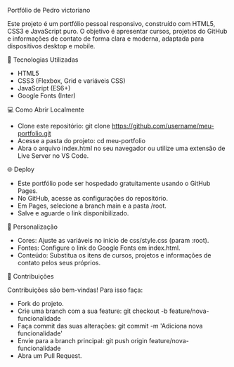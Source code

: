 Portfólio de Pedro victoriano

Este projeto é um portfólio pessoal responsivo, construído com HTML5, CSS3 e JavaScript puro. O objetivo é apresentar cursos, projetos do GitHub e informações de contato de forma clara e moderna, adaptada para dispositivos desktop e mobile.

🚀 Tecnologias Utilizadas

- HTML5
- CSS3 (Flexbox, Grid e variáveis CSS)
- JavaScript (ES6+)
- Google Fonts (Inter)

💻 Como Abrir Localmente

- Clone este repositório: git clone https://github.com/username/meu-portfolio.git
- Acesse a pasta do projeto: cd meu-portfolio
- Abra o arquivo index.html no seu navegador ou utilize uma extensão de Live Server no VS Code.

🌐 Deploy

- Este portfólio pode ser hospedado gratuitamente usando o GitHub Pages.
- No GitHub, acesse as configurações do repositório.
- Em Pages, selecione a branch main e a pasta /root.
- Salve e aguarde o link disponibilizado.

🎨 Personalização

- Cores: Ajuste as variáveis no início de css/style.css (param :root).
- Fontes: Configure o link do Google Fonts em index.html.
- Conteúdo: Substitua os itens de cursos, projetos e informações de contato pelos seus próprios.

🤝 Contribuições

Contribuições são bem-vindas! Para isso faça:

- Fork do projeto.
- Crie uma branch com a sua feature: git checkout -b feature/nova-funcionalidade
- Faça commit das suas alterações: git commit -m 'Adiciona nova funcionalidade'
- Envie para a branch principal: git push origin feature/nova-funcionalidade
- Abra um Pull Request.
